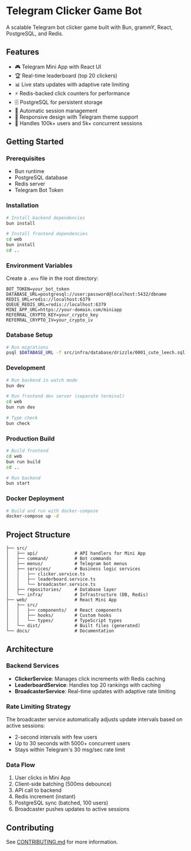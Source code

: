 # Telegram Clicker Game Bot

A scalable Telegram bot clicker game built with Bun, grammY, React, PostgreSQL, and Redis.

## Features

- 🎮 Telegram Mini App with React UI
- 🏆 Real-time leaderboard (top 20 clickers)
- 📊 Live stats updates with adaptive rate limiting
- ⚡ Redis-backed click counters for performance
- 🗄️ PostgreSQL for persistent storage
- 🔄 Automatic session management
- 📱 Responsive design with Telegram theme support
- 🎯 Handles 100k+ users and 5k+ concurrent sessions

## Getting Started

### Prerequisites

- Bun runtime
- PostgreSQL database
- Redis server
- Telegram Bot Token

### Installation

```bash
# Install backend dependencies
bun install

# Install frontend dependencies
cd web
bun install
cd ..
```

### Environment Variables

Create a `.env` file in the root directory:

```env
BOT_TOKEN=your_bot_token
DATABASE_URL=postgresql://user:password@localhost:5432/dbname
REDIS_URL=redis://localhost:6379
QUEUE_REDIS_URL=redis://localhost:6379
MINI_APP_URL=https://your-domain.com/miniapp
REFERRAL_CRYPTO_KEY=your_crypto_key
REFERRAL_CRYPTO_IV=your_crypto_iv
```

### Database Setup

```bash
# Run migrations
psql $DATABASE_URL -f src/infra/database/drizzle/0001_cute_leech.sql
```

### Development

```bash
# Run backend in watch mode
bun dev

# Run frontend dev server (separate terminal)
cd web
bun run dev

# Type check
bun check
```

### Production Build

```bash
# Build frontend
cd web
bun run build
cd ..

# Run backend
bun start
```

### Docker Deployment

```bash
# Build and run with docker-compose
docker-compose up -d
```

## Project Structure

```
├── src/
│   ├── api/              # API handlers for Mini App
│   ├── command/          # Bot commands
│   ├── menus/            # Telegram bot menus
│   ├── services/         # Business logic services
│   │   ├── clicker.service.ts
│   │   ├── leaderboard.service.ts
│   │   └── broadcaster.service.ts
│   ├── repositories/     # Database layer
│   └── infra/            # Infrastructure (DB, Redis)
├── web/                  # React Mini App
│   ├── src/
│   │   ├── components/   # React components
│   │   ├── hooks/        # Custom hooks
│   │   └── types/        # TypeScript types
│   └── dist/             # Built files (generated)
└── docs/                 # Documentation
```

## Architecture

### Backend Services

- **ClickerService**: Manages click increments with Redis caching
- **LeaderboardService**: Handles top 20 rankings with caching
- **BroadcasterService**: Real-time updates with adaptive rate limiting

### Rate Limiting Strategy

The broadcaster service automatically adjusts update intervals based on active sessions:

- 2-second intervals with few users
- Up to 30 seconds with 5000+ concurrent users
- Stays within Telegram's 30 msg/sec rate limit

### Data Flow

1. User clicks in Mini App
2. Client-side batching (500ms debounce)
3. API call to backend
4. Redis increment (instant)
5. PostgreSQL sync (batched, 100 users)
6. Broadcaster pushes updates to active sessions

## Contributing

See [CONTRIBUTING.md](./docs/CONTRIBUTING.md) for more information.
